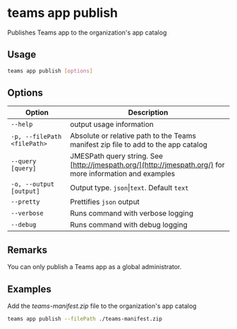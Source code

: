 # teams app publish

Publishes Teams app to the organization's app catalog

## Usage

```sh
teams app publish [options]
```

## Options

Option|Description
------|-----------
`--help`|output usage information
`-p, --filePath <filePath>`|Absolute or relative path to the Teams manifest zip file to add to the app catalog
`--query [query]`|JMESPath query string. See [http://jmespath.org/](http://jmespath.org/) for more information and examples
`-o, --output [output]`|Output type. `json`&#x7c;`text`. Default `text`
`--pretty`|Prettifies `json` output
`--verbose`|Runs command with verbose logging
`--debug`|Runs command with debug logging

## Remarks

You can only publish a Teams app as a global administrator.

## Examples

Add the _teams-manifest.zip_ file to the organization's app catalog

```sh
teams app publish --filePath ./teams-manifest.zip
```